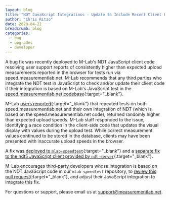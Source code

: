 ```yaml
---
layout: blog
title: "NDT JavaScript Integrations - Update to Include Recent Client Bug Fix"
author: "Chris Ritzo"
date: 2020-04-22
breadcrumb: blog
categories:
  - bug
  - upgrades
  - developer
---
```


A bug fix was recently deployed to M-Lab's NDT JavaScript client code resolving user support reports of consistently higher than expected upload measurements reported in the browser for tests run via speed.measurementlab.net. M-Lab recommends that any third parties who integrate the NDT test in JavaScript to check and/or update their client code if their integration is based on M-Lab's JavaScript test in the [speed.measurementlab.net codebase](https://github.com/m-lab/mlab-speedtest){:target="_blank"}.<!--more-->

M-Lab [users reported](https://github.com/m-lab/ndt-server/issues/281){:target="_blank"} that repeated tests on both speed.measurementlab.net and their own integration of NDT (which is based on the speed.measurementlab.net code), returned randomly higher than expected upload speeds. M-Lab staff responded to the issue, identifying a race condition in the client-side code that updates the visual display with values during the upload test. While correct measurement values continued to be stored in the database, clients may have been presented with inaccurate upload speeds in the browser.

A fix was [deployed to `mlab-speedtest`](https://github.com/m-lab/mlab-speedtest/pull/21/files){:target="_blank"} and a [separate fix to the ndt5 JavaScript client provided by `ndt-server`](https://github.com/m-lab/ndt-server/pull/283){:target="_blank"}.

M-Lab encourages third-party developers whose integration is based on the NDT JavaScript code in our `mlab-speedtest` repository, to [review this pull request](https://github.com/m-lab/mlab-speedtest/pull/21/files){:target="_blank"}, and adjust their JavaScript integration to integrate this fix.

For questions or support, please email us at support@measurementlab.net.
